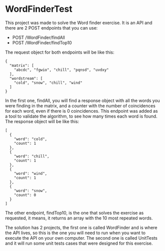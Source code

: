 # WordFinderTest
 This project was made to solve the Word finder exercise. It is an API and there are 2 POST endpoints that you can use:

- POST /WordFinder/findAll
- POST /WordFinder/findTop10 

The request object for both endpoints will be like this:

```
{
  "matrix": [
    "abcdc", "fgwio", "chill", "pqnsd", "uvdxy"
  ],
  "wordstream": [
    "cold", "snow", "chill", "wind"
  ]
}
```

In the first one, findAll, you will find a response object with all the words you were finding in the matrix, and a counter with the number of coincidences for each word, even if there is 0 coincidences. This endpoint was added as a tool to validate the algorithm, to see how many times each word is found. The response object will be like this:
```
[
  {
    "word": "cold",
    "count": 1
  },
  {
    "word": "chill",
    "count": 1
  },
  {
    "word": "wind",
    "count": 1
  },
  {
    "word": "snow",
    "count": 0
  }
]
```

The other endpoint, findTop10, is the one that solves the exercise as requested, it means, it returns an array with the 10 most repeated words.

The solution has 2 projects, the first one is called WordFinder and is where the API lives, so this is the one you will need to run when you want to execute the API on your own computer. The second one is called UnitTests and it will run some unit tests cases that were designed for this exercise.
